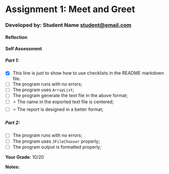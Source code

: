 # Assignment 1: Meet and Greet
[//]: <> (replace the following line with your info)
### Developed by: Student Name <student@email.com>

#### Reflection
[//]: <> (share your thoughts on the assignment, things you learnt and would like to remember when you look back at this assignment)


#### Self Assessment
##### Part 1:
- [x] This line is just to show how to use checklists in the README markdown file.
- [ ] The program runs with no errors;
- [ ] The program uses `ArrayList`;
- [ ] The program generate the text file in the above format;
- [ ] ⭐️ The name in the exported text file is centered;
- [ ] ️️⭐️ The report is designed in a better format;

##### Part 2:
- [ ] The program runs with no errors;
- [ ] The program uses `JFileChooser` properly;
- [ ] The program output is formatted properly;

**Your Grade:** 10/20

**Notes:**

